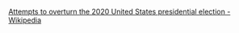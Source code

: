 ﻿[Attempts to overturn the 2020 United States presidential election - Wikipedia](https://en.wikipedia.org/wiki/Attempts_to_overturn_the_2020_United_States_presidential_election#Stop_the_Steal)